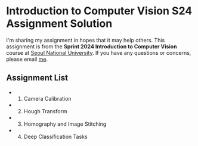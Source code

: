 # Introduction to Computer Vision S24 Assignment Solution

I'm sharing my assignment in hopes that it may help others.
This assignment is from the **Sprint 2024 Introduction to Computer Vision** course at [Seoul National University](https://en.snu.ac.kr/index.html).
If you have any questions or concerns, please email [me](https://github.com/prisem123).


## Assignment List
- 1. Camera Calibration
- 2. Hough Transform
- 3. Homography and Image Stitching
- 4. Deep Classification Tasks